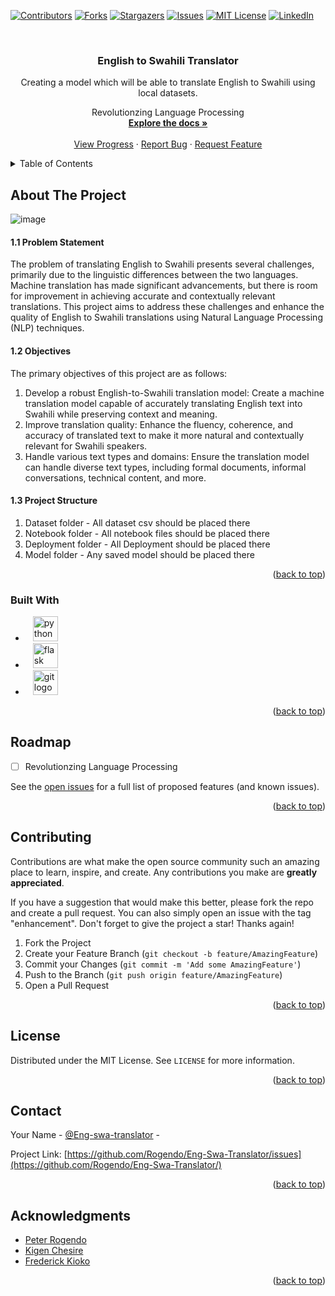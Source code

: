 
<a name="readme-top"></a>

[![Contributors][contributors-shield]][contributors-url]
[![Forks][forks-shield]][forks-url]
[![Stargazers][stars-shield]][stars-url]
[![Issues][issues-shield]][issues-url]
[![MIT License][license-shield]][license-url]
[![LinkedIn][linkedin-shield]][linkedin-url]



<!-- PROJECT LOGO -->
<br />
<div align="center">

<h3 align="center">English to Swahili Translator</h3>
<p align="center">Creating a model which will be able to translate English to Swahili using local datasets.</p>

  <p align="center">
   Revolutionzing Language Processing
    <br />
    <a href="https://github.com/Rogendo/Eng-Swa-Translator"><strong>Explore the docs »</strong></a>
    <br />
    <br />
    <a href="#">View Progress</a>
    ·
    <a href="#">Report Bug</a>
    ·
    <a href="https://github.com/Rogendo/Eng-Swa-Translator">Request Feature</a>
  </p>
</div>



<!-- TABLE OF CONTENTS -->
<details>
  <summary>Table of Contents</summary>
  <ol>
    <li>
      <a href="#about-the-project">About The Project</a>
      <ul>
        <li><a href="#built-with">Built With</a></li>
      </ul>
    </li>
    <li><a href="#roadmap">Roadmap</a></li>
    <li><a href="#contributing">Contributing</a></li>
    <li><a href="#license">License</a></li>
    <li><a href="#contact">Contact</a></li>
    <li><a href="#acknowledgments">Acknowledgments</a></li>
  </ol>
</details>



<!-- ABOUT THE PROJECT -->
## About The Project

![image](https://github.com/Rogendo/English-to-Swahili-Translation-NLP-/assets/62094358/302dfc8c-f6ed-4cbf-9b8f-65f56a660e9a)

#### 1.1 Problem Statement
The problem of translating English to Swahili presents several challenges, primarily due to the linguistic
differences between the two languages. Machine translation has made significant advancements, but there
is room for improvement in achieving accurate and contextually relevant translations. This project aims to
address these challenges and enhance the quality of English to Swahili translations using Natural
Language Processing (NLP) techniques.

#### 1.2 Objectives
The primary objectives of this project are as follows:
1. Develop a robust English-to-Swahili translation model: Create a machine translation model
capable of accurately translating English text into Swahili while preserving context and meaning.
2. Improve translation quality: Enhance the fluency, coherence, and accuracy of translated text to
make it more natural and contextually relevant for Swahili speakers.
3. Handle various text types and domains: Ensure the translation model can handle diverse text
types, including formal documents, informal conversations, technical content, and more.

#### 1.3 Project Structure
1. Dataset folder - All dataset csv should be placed there
2. Notebook folder - All notebook files should be placed there
3. Deployment folder - All Deployment should be placed there
4. Model folder - Any saved model should be placed there
<p align="right">(<a href="#readme-top">back to top</a>)</p>



### Built With

* <img width="12" /><img src="https://cdn.jsdelivr.net/gh/devicons/devicon/icons/python/python-original.svg" height="40" alt="python logo"  />
* <img width="12" /><img src="https://cdn.jsdelivr.net/gh/devicons/devicon/icons/flask/flask-original.svg" height="40" alt="flask logo"  />
* <img width="12" /><img src="https://cdn.jsdelivr.net/gh/devicons/devicon/icons/git/git-original.svg" height="40" alt="git logo"  />


<p align="right">(<a href="#readme-top">back to top</a>)</p>




<!-- ROADMAP -->
## Roadmap

- [ ] Revolutionzing Language Processing


See the [open issues](https://github.com/Rogendo/Eng-Swa-Translator/issues/) for a full list of proposed features (and known issues).

<p align="right">(<a href="#readme-top">back to top</a>)</p>



<!-- CONTRIBUTING -->
## Contributing

Contributions are what make the open source community such an amazing place to learn, inspire, and create. Any contributions you make are **greatly appreciated**.

If you have a suggestion that would make this better, please fork the repo and create a pull request. You can also simply open an issue with the tag "enhancement".
Don't forget to give the project a star! Thanks again!

1. Fork the Project
2. Create your Feature Branch (`git checkout -b feature/AmazingFeature`)
3. Commit your Changes (`git commit -m 'Add some AmazingFeature'`)
4. Push to the Branch (`git push origin feature/AmazingFeature`)
5. Open a Pull Request

<p align="right">(<a href="#readme-top">back to top</a>)</p>



<!-- LICENSE -->
## License

Distributed under the MIT License. See `LICENSE` for more information.

<p align="right">(<a href="#readme-top">back to top</a>)</p>



<!-- CONTACT -->
## Contact

Your Name - [@Eng-swa-translator](https://twitter.com/@Eng-swa-translator) - 

Project Link: [https://github.com/Rogendo/Eng-Swa-Translator/issues](https://github.com/Rogendo/Eng-Swa-Translator/)

<p align="right">(<a href="#readme-top">back to top</a>)</p>



<!-- ACKNOWLEDGMENTS -->
## Acknowledgments

* [Peter Rogendo](https://github.com/Rogendo/)
* [Kigen Chesire](https://github.com/kigenchesire/)
* [Frederick Kioko](https://github.com/)

<p align="right">(<a href="#readme-top">back to top</a>)</p>



<!-- MARKDOWN LINKS & IMAGES -->
<!-- https://www.markdownguide.org/basic-syntax/#reference-style-links -->
[contributors-shield]: https://img.shields.io/github/contributors/Rogendo/English-to-Swahili-Translation-NLP-.svg?style=for-the-badge
[contributors-url]: https://github.com/Rogendo/English-to-Swahili-Translation-NLP-/graphs/contributors
[forks-shield]: https://img.shields.io/github/forks/afriverse-for-tech/projectcodex.svg?style=for-the-badge
[forks-url]: https://github.com/Rogendo/English-to-Swahili-Translation-NLP-/network/members
[stars-shield]: https://img.shields.io/github/stars/afriverse-for-tech/projectcodex.svg?style=for-the-badge
[stars-url]: https://github.com/Rogendo/English-to-Swahili-Translation-NLP-/stargazers
[issues-shield]: https://img.shields.io/github/issues/afriverse-for-tech/projectcodex.svg?style=for-the-badge
[issues-url]: https://github.com/Rogendo/English-to-Swahili-Translation-NLP-/issues
[license-shield]: https://img.shields.io/github/license/afriverse-for-tech/projectcodex.svg?style=for-the-badge
[license-url]: https://github.com/Rogendo/English-to-Swahili-Translation-NLP-/blob/master/LICENSE.txt
[linkedin-shield]: https://img.shields.io/badge/Discord-35495E?style=for-the-badge&logo=discord&logoColor=white
[linkedin-url]: #







